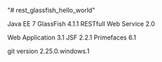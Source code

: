 "# rest_glassfish_hello_world"

Java EE 7
GlassFish 4.1.1
RESTfull Web Service 2.0

Web Application 3.1
JSF 2.2.1
Primefaces 6.1

git version 2.25.0.windows.1
